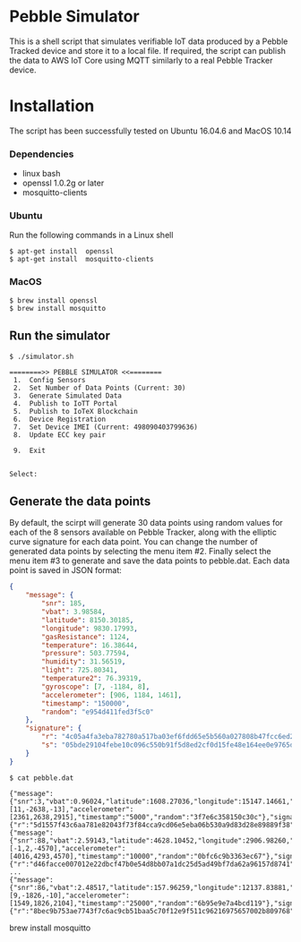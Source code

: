 # Pebble Simulator
This is a shell script that simulates verifiable IoT data produced by a Pebble Tracked device and store it to a local file. If required, the script can publish the data to AWS IoT Core using MQTT similarly to a real Pebble Tracker device. 

# Installation
The script has been successfully tested on Ubuntu 16.04.6 and MacOS 10.14

### Dependencies
- linux bash
- openssl 1.0.2g or later
- mosquitto-clients

### Ubuntu
Run the following commands in a Linux shell 
```
$ apt-get install  openssl
$ apt-get install  mosquitto-clients
```

### MacOS
```
$ brew install openssl
$ brew install mosquitto
```
## Run the simulator

```
$ ./simulator.sh

========>> PEBBLE SIMULATOR <<========
 1.  Config Sensors
 2.  Set Number of Data Points (Current: 30)
 3.  Generate Simulated Data
 4.  Publish to IoTT Portal
 5.  Publish to IoTeX Blockchain
 6.  Device Registration
 7.  Set Device IMEI (Current: 498090403799636)
 8.  Update ECC key pair

 9.  Exit


Select:

```
## Generate the data points
By default, the scirpt will generate 30 data points using random values for each of the 8 sensors available on Pebble Tracker, along with the elliptic curve signature for each data point. You can change the number of generated data points by selecting the menu item #2. Finally select the menu item #3 to generate and save the data points to pebble.dat. Each data point is saved in JSON format:
```json
{
    "message": {
        "snr": 185,
        "vbat": 3.98584,
        "latitude": 8150.30185,
        "longitude": 9830.17993,
        "gasResistance": 1124,
        "temperature": 16.38644,
        "pressure": 503.77594,
        "humidity": 31.56519,
        "light": 725.80341,
        "temperature2": 76.39319,
        "gyroscope": [7, -1184, 8],
        "accelerometer": [906, 1184, 1461],
        "timestamp": "150000",
        "random": "e954d411fed3f5c0"
    },
    "signature": {
        "r": "4c05a4fa3eba782780a517ba03ef6fdd65e5b560a027808b47fcc6ed2b864169",
        "s": "05bde29104febe10c096c550b91f5d8ed2cf0d15fe48e164ee0e9765dda76f34"
    }
}
```

```
$ cat pebble.dat

{"message":{"snr":3,"vbat":0.96024,"latitude":1608.27036,"longitude":15147.14661,"gasResistance":3451,"temperature":39.17099,"pressure":1084.90033,"humidity":60.16272,"light":1306.92780,"temperature2":19.17529,"gyroscope":[11,-2638,-13],"accelerometer":[2361,2638,2915],"timestamp":"5000","random":"3f7e6c358150c30c"},"signature":{"r":"5d1557f43c6aa781e82043f73f84cca9cd06e5eba06b530a9d83d28e89889f38","s":"1a79e43825a1f5e48706d8e4eb359c283c8f31fa4f9b37f2200494f8a137a2e4"}}
{"message":{"snr":88,"vbat":2.59143,"latitude":4628.10452,"longitude":2906.98260,"gasResistance":6099,"temperature":65.62442,"pressure":1746.80295,"humidity":93.23846,"light":1968.83044,"temperature2":45.63116,"gyroscope":[-1,2,-4570],"accelerometer":[4016,4293,4570],"timestamp":"10000","random":"0bfc6c9b3363ec67"},"signature":{"r":"d46facce007012e22dbcf47b0e54d8bb07a1dc25d5ad49bf7da62a96157d8741","s":"08b65972c616ee6c0cf6f5d501cab49995f4d32b70a908c1d7cac5254ffa63fc"}}
...
{"message":{"snr":86,"vbat":2.48517,"latitude":157.96259,"longitude":12137.83881,"gasResistance":2153,"temperature":26.61856,"pressure":760.86353,"humidity":44.36566,"light":982.82999,"temperature2":6.62286,"gyroscope":[9,-1826,-10],"accelerometer":[1549,1826,2104],"timestamp":"25000","random":"6b95e9e7a4bcd119"},"signature":{"r":"8bec9b753ae7743f7c6ac9cb51baa5c70f12e9f511c96216975657002b809768","s":"4dccd4be89388ba70ef3b498a8c56e1acfad859f73526591b8988a8536d8d70e"}}
```
brew install mosquitto

